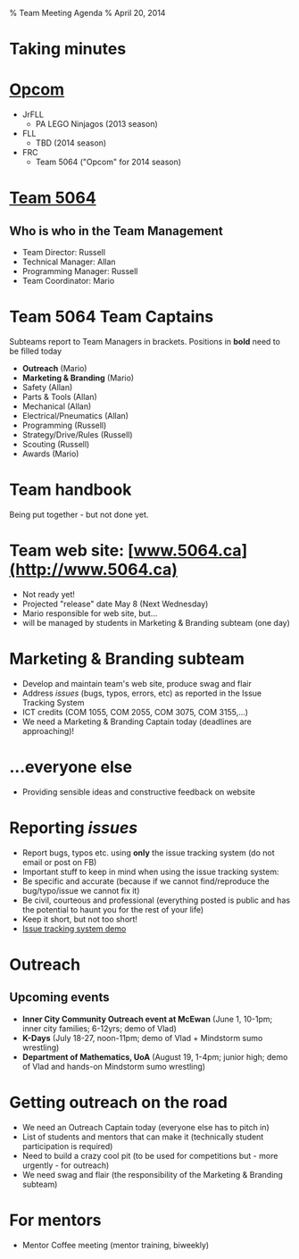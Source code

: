 % Team Meeting Agenda
% April 20, 2014

# Taking minutes

# [Opcom](http://5064.ca/img/opcom_organization.png)
- JrFLL
	- PA LEGO Ninjagos (2013 season)
- FLL 	
	- TBD (2014 season)
- FRC
	- Team 5064 ("Opcom" for 2014 season)

	
# [Team 5064](http://5064.ca/img/team_organization.png)
## Who is who in the Team Management
- Team Director: Russell 
- Technical Manager: Allan 
- Programming Manager: Russell
- Team Coordinator: Mario 

# Team 5064 Team Captains
Subteams report to Team Managers in brackets. Positions in **bold** need to be filled today

- **Outreach** (Mario)
- **Marketing & Branding** (Mario) 
- Safety (Allan)
- Parts & Tools (Allan)
- Mechanical (Allan)
- Electrical/Pneumatics (Allan)
- Programming (Russell)
- Strategy/Drive/Rules (Russell)
- Scouting (Russell)
- Awards (Mario)

# Team handbook
Being put together - but not done yet.

# Team web site: [www.5064.ca](http://www.5064.ca)
- Not ready yet!
- Projected "release" date May 8 (Next Wednesday)
- Mario responsible for web site, but...
- will be managed by students in Marketing & Branding subteam (one day)

# Marketing & Branding subteam
- Develop and maintain team's web site, produce swag and flair
- Address *issues* (bugs, typos, errors, etc) as reported in the Issue Tracking System
- ICT credits (COM 1055, COM 2055, COM 3075, COM 3155,...)
- We need a Marketing & Branding Captain today (deadlines are approaching)!

# ...everyone else
- Providing sensible ideas and constructive feedback on website 

# Reporting *issues*
- Report bugs, typos etc. using **only** the issue tracking system (do not email or post on FB)
- Important stuff to keep in mind when using the issue tracking system:
 - Be specific and accurate (because if we cannot find/reproduce the bug/typo/issue we cannot fix it)
 - Be civil, courteous and professional (everything posted is public and has the potential to haunt you for the rest of your life)
 - Keep it short, but not too short!
- [Issue tracking system demo](http://5064.ca/)

# Outreach
## Upcoming events
- **Inner City Community Outreach event at McEwan** (June 1, 10-1pm; inner city families; 6-12yrs; demo of Vlad)
- **K-Days** (July 18-27, noon-11pm; demo of Vlad + Mindstorm sumo wrestling)
- **Department of Mathematics, UoA** (August 19, 1-4pm; junior high; demo of Vlad and hands-on Mindstorm sumo wrestling)

# Getting outreach on the road
- We need an Outreach Captain today (everyone else has to pitch in)
- List of students and mentors that can make it (technically student participation is required)
- Need to build a crazy cool pit (to be used for competitions but - more urgently - for outreach)
- We need swag and flair (the responsibility of the Marketing & Branding subteam)

# For mentors
- Mentor Coffee meeting (mentor training, biweekly)

<!---
pandoc -t dzslides -s agenda-april-30-2014.md -o agenda-april-30-2014.html
pandoc agenda-april-30-2014.md -o agenda-april-30-2014.docx
--->